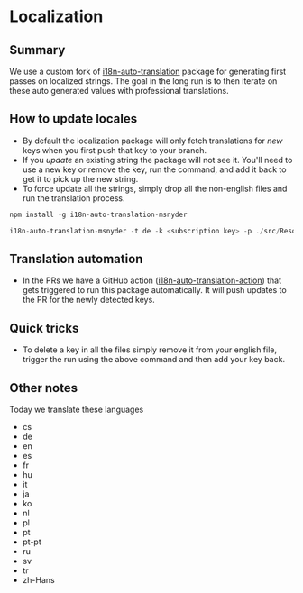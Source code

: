 # Localization

## Summary

We use a custom fork of [i18n-auto-translation](https://github.com/msnyder-msft/i18n-auto-translation-msnyder) package for generating first passes on localized strings. The goal in the long run is to then iterate on these auto generated values with professional translations.

## How to update locales

- By default the localization package will only fetch translations for *new* keys when you first push that key to your branch.
- If you *update* an existing string the package will not see it. You'll need to use a new key or remove the key, run the command, and add it back to get it to pick up the new string.
- To force update all the strings, simply drop all the non-english files and run the translation process.

```ts
npm install -g i18n-auto-translation-msnyder
```

```ts
i18n-auto-translation-msnyder -t de -k <subscription key> -p ./src/Resources/Locales/en/translation.json -l westus2 -f en -a azure-official 
```

## Translation automation

- In the PRs we have a GitHub action ([i18n-auto-translation-action](https://github.com/msnyder-msft/i18n-auto-translation-action)) that gets triggered to run this package automatically. It will push updates to the PR for the newly detected keys.

## Quick tricks

- To delete a key in all the files simply remove it from your english file, trigger the run using the above command and then add your key back.

## Other notes

Today we translate these languages

- cs
- de
- en
- es
- fr
- hu
- it
- ja
- ko
- nl
- pl
- pt
- pt-pt
- ru
- sv
- tr
- zh-Hans
